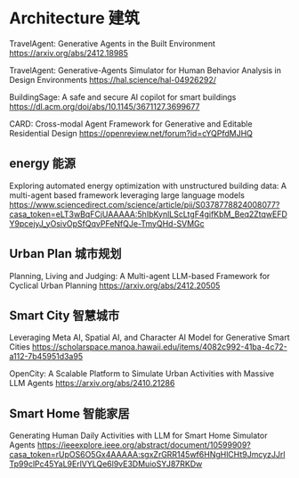 # Architecture 建筑
TravelAgent: Generative Agents in the Built Environment
https://arxiv.org/abs/2412.18985

TravelAgent: Generative-Agents Simulator for Human Behavior Analysis in Design Environments
https://hal.science/hal-04926292/

BuildingSage: A safe and secure AI copilot for smart buildings
https://dl.acm.org/doi/abs/10.1145/3671127.3699677

CARD: Cross-modal Agent Framework for Generative and Editable Residential Design
https://openreview.net/forum?id=cYQPfdMJHQ

## energy 能源
Exploring automated energy optimization with unstructured building data: A multi-agent based framework leveraging large language models
https://www.sciencedirect.com/science/article/pii/S0378778824008077?casa_token=eLT3wBqFCjUAAAAA:5hIbKynlLScLtgF4gifKbM_Beq2ZtqwEFDY9pcejyJ_yOsivOpSfQqvPFeNfQJe-TmyQHd-SVMGc

## Urban Plan 城市规划
Planning, Living and Judging: A Multi-agent LLM-based Framework for Cyclical Urban Planning
https://arxiv.org/abs/2412.20505

## Smart City 智慧城市
Leveraging Meta AI, Spatial AI, and Character AI Model for Generative Smart Cities
https://scholarspace.manoa.hawaii.edu/items/4082c992-41ba-4c72-a112-7b45951d3a95

OpenCity: A Scalable Platform to Simulate Urban Activities with Massive LLM Agents
https://arxiv.org/abs/2410.21286

## Smart Home 智能家居
Generating Human Daily Activities with LLM for Smart Home Simulator Agents
https://ieeexplore.ieee.org/abstract/document/10599909?casa_token=rUpOS6O5Gx4AAAAA:sgxZrGRR145wf6HNgHlCHt9JmcyzJJrlTp99clPc45YaL9ErlVYLQe6l9vE3DMuioSYJ87RKDw
